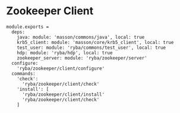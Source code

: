 
# Zookeeper Client

    module.exports =
      deps:
        java: module: 'masson/commons/java', local: true
        krb5_client: module: 'masson/core/krb5_client', local: true
        test_user: module: 'ryba/commons/test_user', local: true
        hdp: module: 'ryba/hdp', local: true
        zookeeper_server: module: 'ryba/zookeeper/server'
      configure:
        'ryba/zookeeper/client/configure'
      commands:
        'check':
          'ryba/zookeeper/client/check'
        'install': [
          'ryba/zookeeper/client/install'
          'ryba/zookeeper/client/check'
        ]
